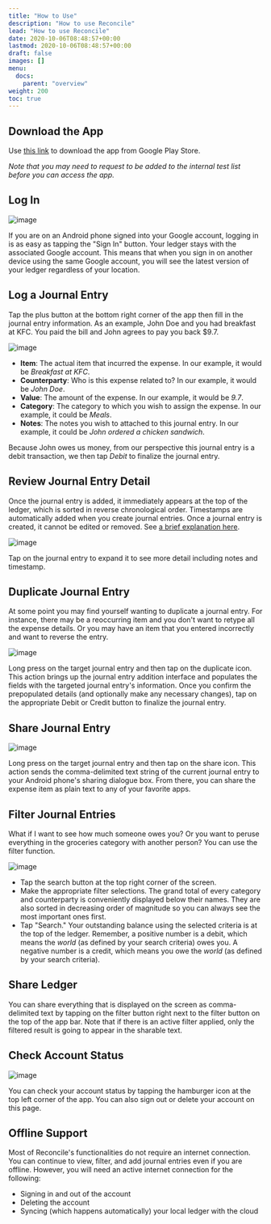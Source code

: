 ```yaml
---
title: "How to Use"
description: "How to use Reconcile"
lead: "How to use Reconcile"
date: 2020-10-06T08:48:57+00:00
lastmod: 2020-10-06T08:48:57+00:00
draft: false
images: []
menu:
  docs:
    parent: "overview"
weight: 200
toc: true
---
```


## Download the App

Use [this link](https://play.google.com/apps/internaltest/4701718537664687824) to download the app from Google Play Store.

*Note that you may need to request to be added to the internal test list before you can access the app.*

## Log In

![image](sign-in.png "Sign In Screen")

If you are on an Android phone signed into your Google account, logging in is as easy as tapping the "Sign In" button. Your ledger stays with the associated Google account. This means that when you sign in on another device using the same Google account, you will see the latest version of your ledger regardless of your location.

## Log a Journal Entry

Tap the plus button at the bottom right corner of the app then fill in the journal entry information. As an example, John Doe and you had breakfast at KFC. You paid the bill and John agrees to pay you back $9.7.

![image](add-screen.png "Add Journal Entry Screen")

* **Item**: The actual item that incurred the expense. In our example, it would be *Breakfast at KFC*.
* **Counterparty**: Who is this expense related to? In our example, it would be *John Doe*.
* **Value**: The amount of the expense. In our example, it would be *9.7*.
* **Category**: The category to which you wish to assign the expense. In our example, it could be *Meals*.
* **Notes**: The notes you wish to attached to this journal entry. In our example, it could be *John ordered a chicken sandwich*.

Because John owes us money, from our perspective this journal entry is a debit transaction, we then tap *Debit* to finalize the journal entry.

## Review Journal Entry Detail

Once the journal entry is added, it immediately appears at the top of the ledger, which is sorted in reverse chronological order. Timestamps are automatically added when you create journal entries. Once a journal entry is created, it cannot be edited or removed. See [a brief explanation here](https://reconcile.endiantribe.com/docs/overview/rules-of-accounting/).

![image](entry-detail.png "Journal Entry Detail Screen")

Tap on the journal entry to expand it to see more detail including notes and timestamp.

## Duplicate Journal Entry

At some point you may find yourself wanting to duplicate a journal entry. For instance, there may be a reoccurring item and you don't want to retype all the expense details. Or you may have an item that you entered incorrectly and want to reverse the entry.

![image](entry-menu.png "Journal Entry Menu Screen")

Long press on the target journal entry and then tap on the duplicate icon. This action brings up the journal entry addition interface and populates the fields with the targeted journal entry's information. Once you confirm the prepopulated details (and optionally make any necessary changes), tap on the appropriate Debit or Credit button to finalize the journal entry.

## Share Journal Entry

![image](entry-share.png "Journal Entry Share Screen")

Long press on the target journal entry and then tap on the share icon. This action sends the comma-delimited text string of the current journal entry to your Android phone's sharing dialogue box. From there, you can share the expense item as plain text to any of your favorite apps.

## Filter Journal Entries

What if I want to see how much someone owes you? Or you want to peruse everything in the groceries category with another person? You can use the filter function.

![image](filter.png "Journal Entry Filter Screen")

* Tap the search button at the top right corner of the screen.
* Make the appropriate filter selections. The grand total of every category and counterparty is conveniently displayed below their names. They are also sorted in decreasing order of magnitude so you can always see the most important ones first.
* Tap "Search." Your outstanding balance using the selected criteria is at the top of the ledger. Remember, a positive number is a debit, which means the *world* (as defined by your search criteria) owes you. A negative number is a credit, which means you owe the *world* (as defined by your search criteria).

## Share Ledger

You can share everything that is displayed on the screen as comma-delimited text by tapping on the filter button right next to the filter button on the top of the app bar. Note that if there is an active filter applied, only the filtered result is going to appear in the sharable text.

## Check Account Status

![image](account-status.png "Account Status Screen")

You can check your account status by tapping the hamburger icon at the top left corner of the app. You can also sign out or delete your account on this page.

## Offline Support

Most of Reconcile's functionalities do not require an internet connection. You can continue to view, filter, and add journal entries even if you are offline. However, you will need an active internet connection for the following:

* Signing in and out of the account
* Deleting the account
* Syncing (which happens automatically) your local ledger with the cloud
